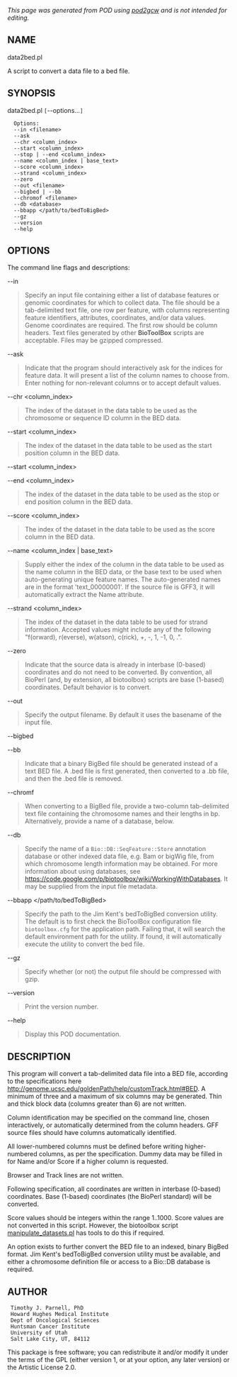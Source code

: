 _This page was generated from POD using [pod2gcw](http://code.google.com/p/pod2gcw) and is not intended for editing._

## NAME ##
data2bed.pl

A script to convert a data file to a bed file.

## SYNOPSIS ##
data2bed.pl `[`--options...`]` <filename>

```
  Options:
  --in <filename>
  --ask
  --chr <column_index>
  --start <column_index>
  --stop | --end <column_index>
  --name <column_index | base_text>
  --score <column_index>
  --strand <column_index>
  --zero
  --out <filename> 
  --bigbed | --bb
  --chromof <filename>
  --db <database>
  --bbapp </path/to/bedToBigBed>
  --gz
  --version
  --help
```
## OPTIONS ##
The command line flags and descriptions:

--in <filename>


> Specify an input file containing either a list of database features or  genomic coordinates for which to collect data. The file should be a  tab-delimited text file, one row per feature, with columns representing  feature identifiers, attributes, coordinates, and/or data values. Genome  coordinates are required. The first row should be column headers. Text  files generated by other **BioToolBox** scripts are acceptable. Files may  be gzipped compressed.

> 
--ask


> Indicate that the program should interactively ask for the indices for  feature data. It will present a list of the column  names to choose from. Enter nothing for non-relevant columns or to  accept default values.

> 
--chr <column\_index>


> The index of the dataset in the data table to be used  as the chromosome or sequence ID column in the BED data.

> 
--start <column\_index>


> The index of the dataset in the data table to be used  as the start position column in the BED data.

> 
--start <column\_index>


--end <column\_index>


> The index of the dataset in the data table to be used  as the stop or end position column in the BED data.

> 
--score <column\_index>


> The index of the dataset in the data table to be used  as the score column in the BED data.

> 
--name <column\_index | base\_text>


> Supply either the index of the column in the data table to  be used as the name column in the BED data, or the base text  to be used when auto-generating unique feature names. The  auto-generated names are in the format 'text\_00000001'.  If the source file is GFF3, it will automatically extract the  Name attribute.

> 
--strand <column\_index>


> The index of the dataset in the data table to be used for strand information. Accepted values might include any of the following "f(orward), r(everse), w(atson), c(rick), +, -, 1, -1, 0, .".

> 
--zero


> Indicate that the source data is already in interbase (0-based)  coordinates and do not need to be converted. By convention, all  BioPerl (and, by extension, all biotoolbox) scripts are base  (1-based) coordinates. Default behavior is to convert.

> 
--out <filename>


> Specify the output filename. By default it uses the basename of the input  file.

> 
--bigbed


--bb


> Indicate that a binary BigBed file should be generated instead of  a text BED file. A .bed file is first generated, then converted to  a .bb file, and then the .bed file is removed.

> 
--chromf <filename>


> When converting to a BigBed file, provide a two-column tab-delimited  text file containing the chromosome names and their lengths in bp.  Alternatively, provide a name of a database, below.

> 
--db <database>


> Specify the name of a `Bio::DB::SeqFeature::Store` annotation database  or other indexed data file, e.g. Bam or bigWig file, from which chromosome  length information may be obtained. For more information about using databases,  see <https://code.google.com/p/biotoolbox/wiki/WorkingWithDatabases>. It  may be supplied from the input file metadata.

> 
--bbapp </path/to/bedToBigBed>


> Specify the path to the Jim Kent's bedToBigBed conversion utility. The  default is to first check the BioToolBox  configuration  file `biotoolbox.cfg` for the application path. Failing that, it will  search the default environment path for the utility. If found, it will  automatically execute the utility to convert the bed file.

> 
--gz


> Specify whether (or not) the output file should be compressed with gzip.

> 
--version


> Print the version number.

> 
--help


> Display this POD documentation.

> 
## DESCRIPTION ##
This program will convert a tab-delimited data file into a BED file, according to the specifications here <http://genome.ucsc.edu/goldenPath/help/customTrack.html#BED>. A minimum  of three and a maximum of six columns may be generated. Thin and thick block data (columns greater than 6) are not written.

Column identification may be specified on the command line, chosen  interactively, or automatically determined from the column headers. GFF  source files should have columns automatically identified.

All lower-numbered columns must be defined before writing higher-numbered  columns, as per the specification. Dummy data may be filled in for  Name and/or Score if a higher column is requested.

Browser and Track lines are not written.

Following specification, all coordinates are written in interbase (0-based) coordinates. Base (1-based) coordinates (the BioPerl standard)  will be converted.

Score values should be integers within the range 1..1000. Score values  are not converted in this script. However, the biotoolbox script  [manipulate\_datasets.pl](Pod_manipulate_datasets_pl.md) has tools to do this if required.

An option exists to further convert the BED file to an indexed, binary BigBed  format. Jim Kent's bedToBigBed conversion utility must be available, and  either a chromosome definition file or access to a Bio::DB database is required.

## AUTHOR ##
```
 Timothy J. Parnell, PhD
 Howard Hughes Medical Institute
 Dept of Oncological Sciences
 Huntsman Cancer Institute
 University of Utah
 Salt Lake City, UT, 84112
```
This package is free software; you can redistribute it and/or modify it under the terms of the GPL (either version 1, or at your option, any later version) or the Artistic License 2.0.
